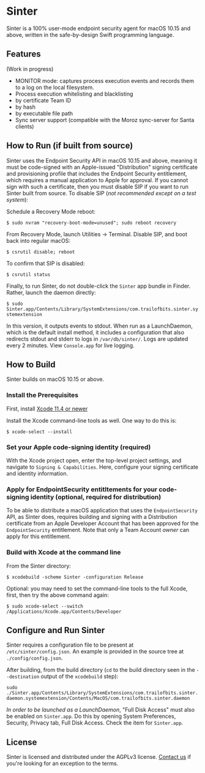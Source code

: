 # Sinter

Sinter is a 100% user-mode endpoint security agent for macOS 10.15 and above, written in the safe-by-design Swift programming language.

## Features

(Work in progress)
- MONITOR mode: captures process execution events and records them to a log on the local filesystem.
- Process execution whitelisting and blacklisting
 - by certificate Team ID
 - by hash
 - by executable file path
- Sync server support (compatible with the Moroz sync-server for Santa clients)

## How to Run (if built from source)

Sinter uses the Endpoint Security API in macOS 10.15 and above, meaning it must be code-signed with an Apple-issued "Distribution" signing certificate and provisioning profile that includes the Endpoint Security entitlement, which requires a manual application to Apple for approval. If you cannot sign with such a certificate, then you must disable SIP if you want to run Sinter built from source. To disable SIP (*not recommended except on a test system*):

Schedule a Recovery Mode reboot:

`$ sudo nvram "recovery-boot-mode=unused"; sudo reboot recovery`

From Recovery Mode, launch Utilities -> Terminal. Disable SIP, and boot back into regular macOS:

`$ csrutil disable; reboot`

To confirm that SIP is disabled:

`$ csrutil status`

Finally, to run Sinter, do not double-click the `Sinter` app bundle in Finder. Rather, launch the daemon directly:

`$ sudo Sinter.app/Contents/Library/SystemExtensions/com.trailofbits.sinter.systemextension`

In this version, it outputs events to stdout. When run as a LaunchDaemon, which is the default install method, it includes a configuration that also redirects stdout and stderr to logs in `/var/db/sinter/`. Logs are updated every 2 minutes. View `Console.app` for live logging.

## How to Build

Sinter builds on macOS 10.15 or above.

### Install the Prerequisites

First, install [Xcode 11.4 or newer](https://apps.apple.com/us/app/xcode/id497799835?mt=12)

Install the Xcode command-line tools as well. One way to do this is:

`$ xcode-select --install`

### Set your Apple code-signing identity (required)

With the Xcode project open, enter the top-level project settings, and navigate to `Signing & Capabilities`. Here, configure your signing certificate and identity information.

### Apply for EndpointSecurity entitltements for your code-signing identity (optional, required for distribution)

To be able to distribute a macOS application that uses the `EndpointSecurity` API, as Sinter does, requires building and signing with a Distribution certificate from an Apple Developer Account that has been approved for the `EndpointSecurity` entitlement. Note that only a Team Account *owner* can apply for this entitlement.

### Build with Xcode at the command line

From the Sinter directory:

`$ xcodebuild -scheme Sinter -configuration Release`

Optional: you may need to set the command-line tools to the full Xcode, first, then try the above command again:

`$ sudo xcode-select --switch /Applications/Xcode.app/Contents/Developer`

## Configure and Run Sinter

Sinter requires a configuration file to be present at `/etc/sinter/config.json`. An example is provided in the source tree at `./config/config.json`.

After building, from the build directory (`cd` to the build directory seen in the `--destination` output of the `xcodebuild` step):

`sudo ./Sinter.app/Contents/Library/SystemExtensions/com.trailofbits.sinter.daemon.systemextension/Contents/MacOS/com.trailofbits.sinter.daemon`

*In order to be launched as a LaunchDaemon*, "Full Disk Access" must also be enabled on `Sinter.app`. Do this by opening System Preferences, Security, Privacy tab, Full Disk Access. Check the item for `Sinter.app`.

## License

Sinter is licensed and distributed under the AGPLv3 license. [Contact us](mailto:opensource@trailofbits.com) if you're looking for an exception to the terms.
